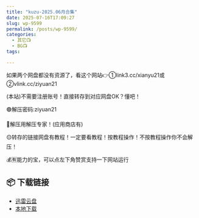 ```yaml
---
title: "kuzu-2025.06月合集"
date: 2025-07-16T17:09:27
slug: wp-9599
permalink: /posts/wp-9599/
categories:
  - 其它📺
  - BG📺
tags:

---
```


如果两个网盘都没有资源了，看这个网站👉①link3.cc/xianyu21或②vlink.cc/ziyuan21

(本站)不需要注册账号！直接转存到对应网盘OK？懂吧！

🟢解压密码:ziyuan21

🔵解压用解压专家！(应用商店有)

🟡转存的链接网盘有教程！一定要看教程！按教程操作！不按教程操作你不会解压！

💰🈶能力的宝，可以点左下角赞赏支持一下网站运行

## 📦 下载链接
- [迅雷云盘](https://blziyuan21.com/pay-download/9599?key=b1832e02e1&down_id=0)
- [本地下载](https://blziyuan21.com/pay-download/9599?key=b1832e02e1&down_id=1)

